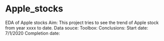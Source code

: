 # Apple_stocks
EDA of Apple stocks
Aim: This project tries to see the trend of Apple stock from year xxxx to date. 
Data souce:
Toolbox:
Conclusions:
Start date: 7/1/2020
Completion date: 
